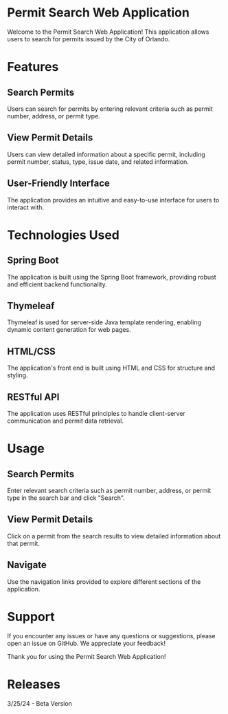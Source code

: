 # Permit Search Web Application
Welcome to the Permit Search Web Application! This application allows users to search for permits issued by the City of Orlando.

# Features
## Search Permits 
Users can search for permits by entering relevant criteria such as permit number, address, or permit type.
## View Permit Details 
Users can view detailed information about a specific permit, including permit number, status, type, issue date, and related information.
## User-Friendly Interface
The application provides an intuitive and easy-to-use interface for users to interact with.
# Technologies Used
## Spring Boot
The application is built using the Spring Boot framework, providing robust and efficient backend functionality.
## Thymeleaf
Thymeleaf is used for server-side Java template rendering, enabling dynamic content generation for web pages.
## HTML/CSS
The application's front end is built using HTML and CSS for structure and styling.
## RESTful API
The application uses RESTful principles to handle client-server communication and permit data retrieval.
# Usage
## Search Permits
Enter relevant search criteria such as permit number, address, or permit type in the search bar and click "Search".
## View Permit Details
Click on a permit from the search results to view detailed information about that permit.
## Navigate
Use the navigation links provided to explore different sections of the application.
# Support
If you encounter any issues or have any questions or suggestions, please open an issue on GitHub. We appreciate your feedback!

Thank you for using the Permit Search Web Application!

# Releases
3/25/24 - Beta Version
